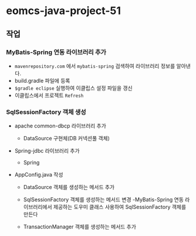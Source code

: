 # eomcs-java-project-51

## 작업

### MyBatis-Spring 연동 라이브러리 추가

- `mavenrepository.com` 에서 `mybatis-spring` 검색하여 라이브러리 정보를 알아낸다.
- build.gradle 파일에 등록
- `$gradle eclipse` 실행하여 이클립스 설정 파일을 갱신
- 이클립스에서 프로젝트 `Refresh`


### SqlSessionFactory 객체 생성

- apache common-dbcp 라이브러리 추가
    - DataSource 구현체(DB 커넥션풀 객체)

- Spring-jdbc 라이브러리 추가
    - Spring 

- AppConfig.java 작성
    - DataSource 객체를 생성하는 메서드 추가
    - SqlSessionFactory 객체를 생성하는 메서드 변경
        -MyBatis-Spring 연동 라이브러리에서 제공하는 도우미 클래스 사용하여 SqlSessionFactory 객체를 만든다
    
    - TransactionManager 객체를 생성하는 메서드 추가